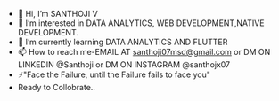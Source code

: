 - 👋 Hi, I’m SANTHOJI V
- 👀 I’m interested in DATA ANALYTICS, WEB DEVELOPMENT,NATIVE DEVELOPMENT.
- 🌱 I’m currently learning DATA ANALYTICS AND FLUTTER
- 📫 How to reach me-EMAIL AT santhoji07msd@gmail.com or DM ON LINKEDIN @Santhoji or DM ON INSTAGRAM @santhojx07
- ⚡"Face the Failure, until the Failure fails to face you"
- Ready to Collobrate..
